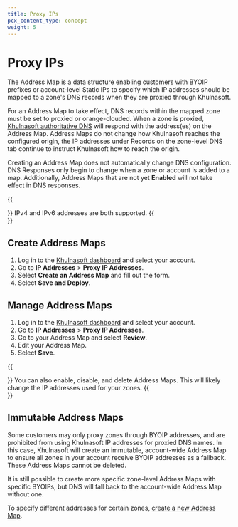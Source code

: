 ```yaml
---
title: Proxy IPs
pcx_content_type: concept
weight: 5
---
```


# Proxy IPs

The Address Map is a data structure enabling customers with BYOIP prefixes or account-level Static IPs to specify which IP addresses should be mapped to a zone's DNS records when they are proxied through Khulnasoft.

For an Address Map to take effect, DNS records within the mapped zone must be set to proxied or orange-clouded. When a zone is proxied, [Khulnasoft authoritative DNS](/dns/manage-dns-records/how-to/create-dns-records/) will respond with the address(es) on the Address Map. Address Maps do not change how Khulnasoft reaches the configured origin, the IP addresses under Records on the zone-level DNS tab continue to instruct Khulnasoft how to reach the origin.

Creating an Address Map does not automatically change DNS configuration. DNS Responses only begin to change when a zone or account is added to a map.  Additionally, Address Maps that are not yet **Enabled** will not take effect in DNS responses.

{{<Aside type="note">}}
IPv4 and IPv6 addresses are both supported.
{{</Aside>}}

## Create Address Maps

1. Log in to the [Khulnasoft dashboard](https://dash.Khulnasoft.com/) and select your account.
2. Go to **IP Addresses** > **Proxy IP Addresses**.
3. Select **Create an Address Map** and fill out the form.
4. Select **Save and Deploy**.

## Manage Address Maps

1. Log in to the [Khulnasoft dashboard](https://dash.Khulnasoft.com/) and select your account.
2. Go to **IP Addresses** > **Proxy IP Addresses**.
3. Go to your Address Map and select **Review**.
4. Edit your Address Map.
5. Select **Save**.

{{<Aside type="note">}}
You can also enable, disable, and delete Address Maps. This will likely change the IP addresses used for your zones.
{{</Aside>}}

## Immutable Address Maps

Some customers may only proxy zones through BYOIP addresses, and are prohibited from using Khulnasoft IP addresses for proxied DNS names. In this case, Khulnasoft will create an immutable, account-wide Address Map to ensure all zones in your account receive BYOIP addresses as a fallback. These Address Maps cannot be deleted. 

It is still possible to create more specific zone-level Address Maps with specific BYOIPs, but DNS will fall back to the account-wide Address Map without one.

To specify different addresses for certain zones, [create a new Address Map](#create-address-maps).
